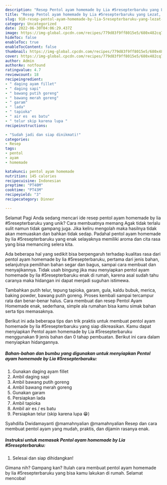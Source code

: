 ```yaml
---
description: "Resep Pentol ayam homemade by Lia #5resepterbaruku yang Lezat, Sempurna"
title: "Resep Pentol ayam homemade by Lia #5resepterbaruku yang Lezat, Sempurna"
slug: 910-resep-pentol-ayam-homemade-by-lia-5resepterbaruku-yang-lezat-sempurna
category: Uncategorized
date: 2022-06-30T04:06:29.437Z
image: https://img-global.cpcdn.com/recipes/779d83f9ff8015e5/680x482cq70/pentol-ayam-homemade-by-lia-5resepterbaruku-foto-resep-utama.jpg
hideToc: false
enableToc: true
enableTocContent: false
thumbnail: https://img-global.cpcdn.com/recipes/779d83f9ff8015e5/680x482cq70/pentol-ayam-homemade-by-lia-5resepterbaruku-foto-resep-utama.jpg
cover: https://img-global.cpcdn.com/recipes/779d83f9ff8015e5/680x482cq70/pentol-ayam-homemade-by-lia-5resepterbaruku-foto-resep-utama.jpg
author: Admin
authorAv: notfound
ratingvalue: 4.7
reviewcount: 18
recipeingredient:
- " daging ayam fillet"
- " daging sapi"
- " bawang putih goreng"
- " bawang merah goreng"
- " garam"
- " lada"
- " tapioka"
- " air es  es batu"
- " telur skip karena lupa "
recipeinstructions:

- "Sudah jadi dan siap dinikmati!"
categories:
- Resep
tags:
- pentol
- ayam
- homemade

katakunci: pentol ayam homemade 
nutrition: 145 calories
recipecuisine: Indonesian
preptime: "PT40M"
cooktime: "PT43M"
recipeyield: "3"
recipecategory: Dinner

---
```



Selamat Pagi Anda sedang mencari ide resep pentol ayam homemade by lia #5resepterbaruku yang unik? Cara membuatnya memang Agak tidak terlalu sulit namun tidak gampang juga. Jika keliru mengolah maka hasilnya tidak akan memuaskan dan bahkan tidak sedap. Padahal pentol ayam homemade by lia #5resepterbaruku yang enak selayaknya memiliki aroma dan cita rasa yang bisa memancing selera kita.


Ada beberapa hal yang sedikit bisa berpengaruh terhadap kualitas rasa dari pentol ayam homemade by lia #5resepterbaruku, pertama dari jenis bahan, selanjutnya pemilihan bahan segar dan bagus, sampai cara membuat dan menyajikannya. Tidak usah bingung jika mau menyiapkan pentol ayam homemade by lia #5resepterbaruku enak di rumah, karena asal sudah tahu caranya maka hidangan ini dapat menjadi suguhan istimewa.

Tambahkan putih telur, tepung tapioka, garam, gula, kaldu bubuk, merica, baking powder, bawang putih goreng. Proses kembali sampai tercampur rata dan benar-benar halus. Cara membuat dan resep Pentol Ayam Homemade enak, sederhana, simple ala rumahan bisa kamu simak bahan serta tips memasaknya.


Berikut ini ada beberapa tips dan trik praktis untuk membuat pentol ayam homemade by lia #5resepterbaruku yang siap dikreasikan. Kamu dapat menyiapkan Pentol ayam homemade by Lia #5resepterbaruku menggunakan 9 jenis bahan dan 0 tahap pembuatan. Berikut ini cara dalam menyiapkan hidangannya.

<!--inarticleads1-->

##### Bahan-bahan dan bumbu yang digunakan untuk menyiapkan Pentol ayam homemade by Lia #5resepterbaruku:

1. Gunakan  daging ayam fillet
1. Ambil  daging sapi
1. Ambil  bawang putih goreng
1. Ambil  bawang merah goreng
1. Gunakan  garam
1. Persiapkan  lada
1. Ambil  tapioka
1. Ambil  air es / es batu
1. Persiapkan  telur (skip karena lupa 😁)


Syahdilla Dwidamayanti @mamahnyalian @mamahnyalian Resep dan cara membuat pentol ayam yang mudah, praktis, dan dijamin rasanya enak. 

<!--inarticleads2-->

##### Instruksi untuk memasak Pentol ayam homemade by Lia #5resepterbaruku:


1. Selesai dan siap dihidangkan!



Gimana nih? Gampang kan? Itulah cara membuat pentol ayam homemade by lia #5resepterbaruku yang bisa kamu lakukan di rumah. Selamat mencoba!
